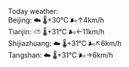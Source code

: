 Today weather:  
Beijing: ☁️   🌡️+30°C 🌬️↑4km/h  
Tianjin: ⛅️  🌡️+31°C 🌬️←11km/h  
Shijiazhuang: ☁️   🌡️+31°C 🌬️↖6km/h  
Tangshan: ☁️   🌡️+31°C 🌬️→6km/h  
